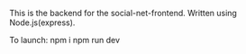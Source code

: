 This is the backend for the social-net-frontend. Written using Node.js(express). 

To launch:
npm i
npm run dev